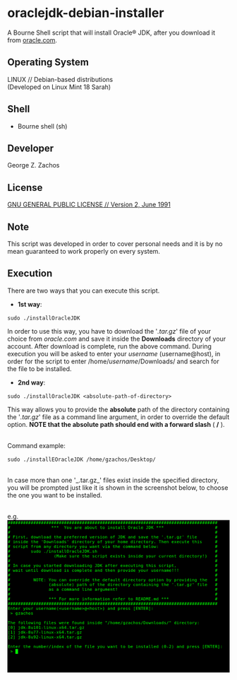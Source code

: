 oraclejdk-debian-installer
============

A Bourne Shell script that will install Oracle® JDK, after you download it from
[oracle.com](http://www.oracle.com/technetwork/indexes/downloads/index.html#java).

Operating System
----
LINUX // Debian-based distributions<br>
(Developed on Linux Mint 18 Sarah)

Shell
-----
- Bourne shell (sh)

Developer
-----
George Z. Zachos

License
-----
[GNU GENERAL PUBLIC LICENSE // Version 2, June 1991](LICENSE)

Note
-----
This script was developed in order to cover personal needs and it is by no mean
guaranteed to work properly on every system.

Execution
-----
There are two ways that you can execute this script.

 * __1st way__:
```Shell
sudo ./installOracleJDK
```
In order to use this way, you have to download the '_.tar.gz_' file of
your choice from _oracle.com_ and save it inside the __Downloads__ directory of
your account. After download is complete, run the above command. During execution
you will be asked to enter your _username_ (username@host), in order for the
script to enter /home/_username_/Downloads/ and search for the file to be installed.

 * __2nd way__:
```Shell
sudo ./installOracleJDK <absolute-path-of-directory>
```
This way allows you to provide the __absolute__ path of the directory containing
the '_.tar.gz_' file as a command line argument, in order to override the default
option. __NOTE that the absolute path should end with a forward slash__ ( __/__ ).
<br><br>

Command example:
```Shell
sudo ./installEOracleJDK /home/gzachos/Desktop/
```

<br>
In case more than one '_.tar.gz_' files exist inside the specified directory,
you will be prompted just like it is shown in the screenshot below, to choose
the one you want to be installed.<br><br>

e.g.<br>
![Prompt](./screenshots/photo00.png)
